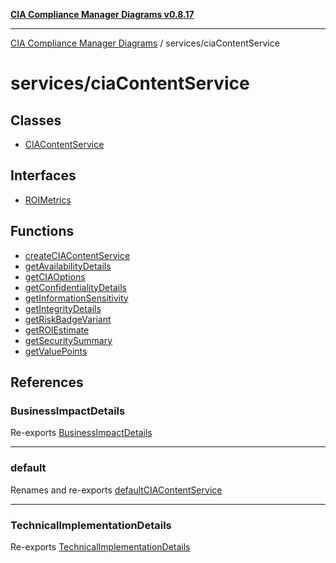 [**CIA Compliance Manager Diagrams v0.8.17**](../../README.md)

***

[CIA Compliance Manager Diagrams](../../modules.md) / services/ciaContentService

# services/ciaContentService

## Classes

- [CIAContentService](classes/CIAContentService.md)

## Interfaces

- [ROIMetrics](interfaces/ROIMetrics.md)

## Functions

- [createCIAContentService](functions/createCIAContentService.md)
- [getAvailabilityDetails](functions/getAvailabilityDetails.md)
- [getCIAOptions](functions/getCIAOptions.md)
- [getConfidentialityDetails](functions/getConfidentialityDetails.md)
- [getInformationSensitivity](functions/getInformationSensitivity.md)
- [getIntegrityDetails](functions/getIntegrityDetails.md)
- [getRiskBadgeVariant](functions/getRiskBadgeVariant.md)
- [getROIEstimate](functions/getROIEstimate.md)
- [getSecuritySummary](functions/getSecuritySummary.md)
- [getValuePoints](functions/getValuePoints.md)

## References

### BusinessImpactDetails

Re-exports [BusinessImpactDetails](../../types/interfaces/BusinessImpactDetails.md)

***

### default

Renames and re-exports [defaultCIAContentService](../variables/defaultCIAContentService.md)

***

### TechnicalImplementationDetails

Re-exports [TechnicalImplementationDetails](../../types/interfaces/TechnicalImplementationDetails.md)
